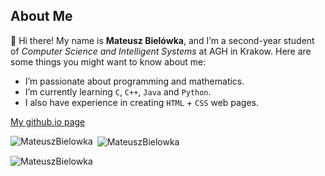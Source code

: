 ## About Me

👋 Hi there! My name is **Mateusz Bielówka**, and I’m a second-year student of *Computer Science and Intelligent Systems* at AGH in Krakow. Here are some things you might want to know about me:

- I’m passionate about programming and mathematics.
- I’m currently learning  `C`, `C++`, `Java` and `Python`.
- I also have experience in creating `HTML` + `CSS` web pages.

[My github.io page](https://mateuszbielowka.github.io/)
<p><img align="left" src="https://github-readme-stats.vercel.app/api/top-langs?username=MateuszBielowka&show_icons=true&theme=light&locale=en&layout=compact" alt="MateuszBielowka" /></p>

<p>&nbsp;<img align="center" src="https://github-readme-stats.vercel.app/api?username=MateuszBielowka&show_icons=true&theme=light&locale=en" alt="MateuszBielowka" /></p>

<p><img align="center" src="https://github-readme-streak-stats.herokuapp.com/?user=MateuszBielowka&theme=light" alt="MateuszBielowka" /></p>




